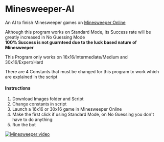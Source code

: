 # Minesweeper-AI
An AI to finish Minesweeper games on [Minesweeper Online](https://minesweeper.online)

Although this program works on Standard Mode, its Success rate will be greatly increased in No Guessing Mode     
**100% Success is not guarnteed due to the luck based nature of Minesweeper**

This Program only works on 16x16/Intermediate/Medium and 30x16/Expert/Hard

There are 4 Constants that must be changed for this program to work which are explained in the script

#### Instructions
1. Download Images folder and Script
2. Change constants in script
3. Launch a 16x16 or 30x16 game in Minesweeper Online
4. Make the first click if using Standard Mode, on No Guessing you don't have to do anything
5. Run the bot

[![Minesweeper video](https://img.youtube.com/vi/i2AWh1MgE5U/0.jpg)](https://www.youtube.com/watch?v=i2AWh1MgE5U)
